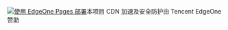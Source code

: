 
[![使用 EdgeOne Pages 部署](https://cdnstatic.tencentcs.com/edgeone/pages/deploy.svg)](https://edgeone.ai/pages/new?repository-url=YOUR_REPO_URL)本项目 CDN 加速及安全防护由 Tencent EdgeOne 赞助
